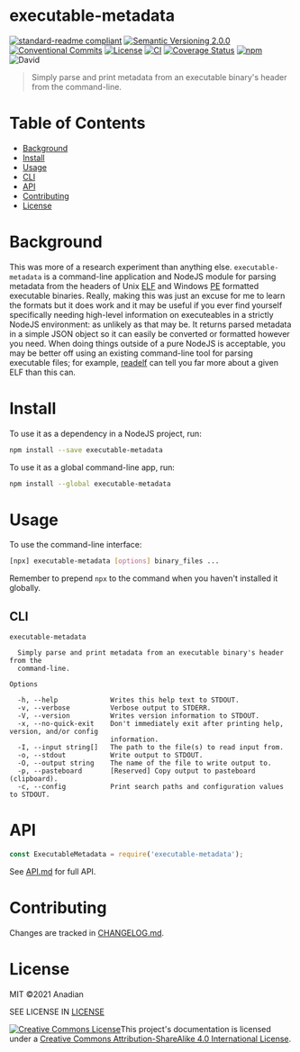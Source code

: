 # executable-metadata
[![standard-readme compliant](https://img.shields.io/badge/readme%20style-standard-brightgreen.svg?style=flat-square)](https://github.com/RichardLitt/standard-readme)
[![Semantic Versioning 2.0.0](https://img.shields.io/badge/semver-2.0.0-brightgreen?style=flat-square)](https://semver.org/spec/v2.0.0.html)
[![Conventional Commits](https://img.shields.io/badge/Conventional%20Commits-1.0.0-yellow.svg?style=flat-square)](https://conventionalcommits.org)
[![License](https://img.shields.io/github/license/Anadian/executable-metadata)](https://github.com/Anadian/executable-metadata/blob/master/LICENSE)
[![CI](https://github.com/Anadian/executable-metadata/workflows/ci/badge.svg)](https://github.com/Anadian/executable-metadata/actions?query=workflow%3Aci)
[![Coverage Status](https://coveralls.io/repos/github/Anadian/executable-metadata/badge.svg?branch=master)](https://coveralls.io/github/Anadian/executable-metadata?branch=master)
[![npm](https://img.shields.io/npm/v/executable-metadata)](https://www.npmjs.com/package/executable-metadata)
![David](https://david-dm.org/Anadian/executable-metadata.svg)

> Simply parse and print metadata from an executable binary's header from the command-line.
# Table of Contents
- [Background](#Background)
- [Install](#Install)
- [Usage](#Usage)
- [CLI](#CLI)
- [API](#API)
- [Contributing](#Contributing)
- [License](#License)
# Background
This was more of a research experiment than anything else. `executable-metadata` is a command-line application and NodeJS module for parsing metadata from the headers of Unix [ELF](https://en.wikipedia.org/wiki/Executable_and_Linkable_Format) and Windows [PE](https://en.wikipedia.org/wiki/Portable_Executable) formatted executable binaries. Really, making this was just an excuse for me to learn the formats but it does work and it may be useful if you ever find yourself specifically needing high-level information on executeables in a strictly NodeJS environment: as unlikely as that may be. It returns parsed metadata in a simple JSON object so it can easily be converted or formatted however you need. When doing things outside of a pure NodeJS is acceptable, you may be better off using an existing command-line tool for parsing executable files; for example, [readelf](https://en.wikipedia.org/wiki/Readelf) can tell you far more about a given ELF than this can. 
# Install
To use it as a dependency in a NodeJS project, run:
```sh
npm install --save executable-metadata
```
To use it as a global command-line app, run:
```sh
npm install --global executable-metadata
```
# Usage
To use the command-line interface:
```sh
[npx] executable-metadata [options] binary_files ...
```
Remember to prepend `npx` to the command when you haven't installed it globally.
## CLI
```
executable-metadata

  Simply parse and print metadata from an executable binary's header from the   
  command-line.                                                                 

Options

  -h, --help             Writes this help text to STDOUT.                                              
  -v, --verbose          Verbose output to STDERR.                                                     
  -V, --version          Writes version information to STDOUT.                                         
  -x, --no-quick-exit    Don't immediately exit after printing help, version, and/or config            
                         information.                                                                  
  -I, --input string[]   The path to the file(s) to read input from.                                   
  -o, --stdout           Write output to STDOUT.                                                       
  -O, --output string    The name of the file to write output to.                                      
  -p, --pasteboard       [Reserved] Copy output to pasteboard (clipboard).                             
  -c, --config           Print search paths and configuration values to STDOUT.                        
```
# API
```js
const ExecutableMetadata = require('executable-metadata');
```
See [API.md](API.md) for full API.
# Contributing
Changes are tracked in [CHANGELOG.md](CHANGELOG.md).
# License
MIT ©2021 Anadian

SEE LICENSE IN [LICENSE](LICENSE)

[![Creative Commons License](https://i.creativecommons.org/l/by-sa/4.0/88x31.png)](http://creativecommons.org/licenses/by-sa/4.0/)This project's documentation is licensed under a [Creative Commons Attribution-ShareAlike 4.0 International License](http://creativecommons.org/licenses/by-sa/4.0/).
